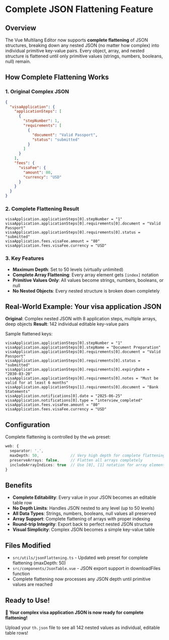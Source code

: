# Complete JSON Flattening Feature

## Overview
The Vue Multilang Editor now supports **complete flattening** of JSON structures, breaking down any nested JSON (no matter how complex) into individual primitive key-value pairs. Every object, array, and nested structure is flattened until only primitive values (strings, numbers, booleans, null) remain.

## How Complete Flattening Works

### 1. Original Complex JSON
```json
{
  "visaApplication": {
    "applicationSteps": [
      {
        "stepNumber": 1,
        "requirements": [
          {
            "document": "Valid Passport",
            "status": "submitted"
          }
        ]
      }
    ],
    "fees": {
      "visaFee": {
        "amount": 80,
        "currency": "USD"
      }
    }
  }
}
```

### 2. Complete Flattening Result
```
visaApplication.applicationSteps[0].stepNumber = "1"
visaApplication.applicationSteps[0].requirements[0].document = "Valid Passport"
visaApplication.applicationSteps[0].requirements[0].status = "submitted"
visaApplication.fees.visaFee.amount = "80"
visaApplication.fees.visaFee.currency = "USD"
```

### 3. Key Features
- **Maximum Depth**: Set to 50 levels (virtually unlimited)
- **Complete Array Flattening**: Every array element gets `[index]` notation
- **Primitive Values Only**: All values become strings, numbers, booleans, or null
- **No Nested Objects**: Every nested structure is broken down completely

## Real-World Example: Your visa application JSON

**Original**: Complex nested JSON with 8 application steps, multiple arrays, deep objects
**Result**: 142 individual editable key-value pairs

Sample flattened keys:
```
visaApplication.applicationSteps[0].stepNumber = "1"
visaApplication.applicationSteps[0].stepName = "Document Preparation"
visaApplication.applicationSteps[0].requirements[0].document = "Valid Passport"
visaApplication.applicationSteps[0].requirements[0].status = "submitted"
visaApplication.applicationSteps[0].requirements[0].expiryDate = "2030-03-20"
visaApplication.applicationSteps[0].requirements[0].notes = "Must be valid for at least 6 months"
visaApplication.applicationSteps[1].requirements[0].document = "Bank Statements"
visaApplication.notifications[0].date = "2025-06-25"
visaApplication.notifications[0].type = "interview_completed"
visaApplication.fees.visaFee.amount = "80"
visaApplication.fees.visaFee.currency = "USD"
```

## Configuration

Complete flattening is controlled by the `web` preset:
```typescript
web: {
  separator: '.',
  maxDepth: 50,              // Very high depth for complete flattening
  preserveArrays: false,     // Flatten all arrays completely
  includeArrayIndices: true  // Use [0], [1] notation for array elements
}
```

## Benefits

- **Complete Editability**: Every value in your JSON becomes an editable table row
- **No Depth Limits**: Handles JSON nested to any level (up to 50 levels)
- **All Data Types**: Strings, numbers, booleans, null values all preserved
- **Array Support**: Complete flattening of arrays with proper indexing
- **Round-trip Integrity**: Export back to perfect nested JSON structure
- **Visual Simplicity**: Complex JSON becomes a simple key-value table

## Files Modified
- `src/utils/jsonFlattening.ts` - Updated web preset for complete flattening (maxDepth: 50)
- `src/components/JsonTable.vue` - JSON export support in downloadFiles function
- Complete flattening now processes any JSON depth until primitive values are reached

## Ready to Use!
🎉 **Your complex visa application JSON is now ready for complete flattening!**

Upload your `th.json` file to see all 142 nested values as individual, editable table rows!
